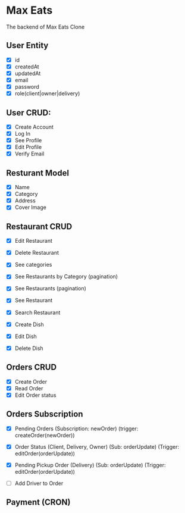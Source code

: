 # Max Eats

The backend of Max Eats Clone

## User Entity
- [X] id
- [X] createdAt
- [X] updatedAt
- [X] email
- [X] password
- [X] role(client|owner|delivery)

## User CRUD:
- [X] Create Account
- [X] Log In
- [X] See Profile
- [X] Edit Profile
- [X] Verify Email

## Resturant Model
- [x] Name
- [x] Category
- [x] Address
- [x] Cover Image

## Restaurant CRUD
- [x] Edit Restaurant
- [x] Delete Restaurant

- [x] See categories
- [x] See Restaurants by Category (pagination)
- [x] See Restaurants (pagination)
- [x] See Restaurant  
- [x] Search Restaurant

- [x] Create Dish
- [x] Edit Dish
- [x] Delete Dish

## Orders CRUD
- [x] Create Order
- [x] Read Order
- [X] Edit Order status
   
## Orders Subscription
- [x] Pending Orders (Subscription: newOrder) (trigger: createOrder(newOrder))
- [x] Order Status (Client, Delivery, Owner) (Sub: orderUpdate) (Trigger: editOrder(orderUpdate))
- [x] Pending Pickup Order (Delivery) (Sub: orderUpdate) (Trigger: editOrder(orderUpdate))
- [ ] Add Driver to Order


## Payment (CRON)
